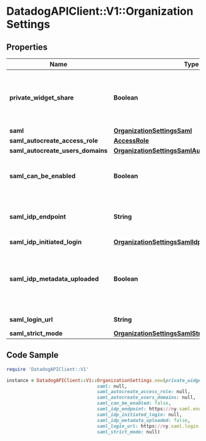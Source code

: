 # DatadogAPIClient::V1::OrganizationSettings

## Properties

Name | Type | Description | Notes
------------ | ------------- | ------------- | -------------
**private_widget_share** | **Boolean** | Whether or not the organization users can share widgets outside of Datadog. | [optional] 
**saml** | [**OrganizationSettingsSaml**](OrganizationSettingsSaml.md) |  | [optional] 
**saml_autocreate_access_role** | [**AccessRole**](AccessRole.md) |  | [optional] 
**saml_autocreate_users_domains** | [**OrganizationSettingsSamlAutocreateUsersDomains**](OrganizationSettingsSamlAutocreateUsersDomains.md) |  | [optional] 
**saml_can_be_enabled** | **Boolean** | Whether or not SAML can be enabled for this organization. | [optional] 
**saml_idp_endpoint** | **String** | Identity provider endpoint for SAML authentication. | [optional] 
**saml_idp_initiated_login** | [**OrganizationSettingsSamlIdpInitiatedLogin**](OrganizationSettingsSamlIdpInitiatedLogin.md) |  | [optional] 
**saml_idp_metadata_uploaded** | **Boolean** | Whether or not a SAML identity provider metadata file was provided to the Datadog organization. | [optional] 
**saml_login_url** | **String** | URL for SAML logging. | [optional] 
**saml_strict_mode** | [**OrganizationSettingsSamlStrictMode**](OrganizationSettingsSamlStrictMode.md) |  | [optional] 

## Code Sample

```ruby
require 'DatadogAPIClient::V1'

instance = DatadogAPIClient::V1::OrganizationSettings.new(private_widget_share: false,
                                 saml: null,
                                 saml_autocreate_access_role: null,
                                 saml_autocreate_users_domains: null,
                                 saml_can_be_enabled: false,
                                 saml_idp_endpoint: https://my.saml.endpoint,
                                 saml_idp_initiated_login: null,
                                 saml_idp_metadata_uploaded: false,
                                 saml_login_url: https://my.saml.login.url,
                                 saml_strict_mode: null)
```


